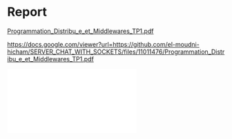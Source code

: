 # Report 

[Programmation_Distribu_e_et_Middlewares_TP1.pdf](https://github.com/el-moudni-hicham/SERVER_CHAT_WITH_SOCKETS/files/11011476/Programmation_Distribu_e_et_Middlewares_TP1.pdf)

https://docs.google.com/viewer?url=https://github.com/el-moudni-hicham/SERVER_CHAT_WITH_SOCKETS/files/11011476/Programmation_Distribu_e_et_Middlewares_TP1.pdf

<object data="url=https://github.com/el-moudni-hicham/SERVER_CHAT_WITH_SOCKETS/files/11011476/Programmation_Distribu_e_et_Middlewares_TP1.pdf" type="application/pdf" width="100%"> 
</object>

<embed src="url=https://github.com/el-moudni-hicham/SERVER_CHAT_WITH_SOCKETS/files/11011476/Programmation_Distribu_e_et_Middlewares_TP1.pdf" type="application/pdf">

